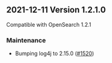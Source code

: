 ## 2021-12-11 Version 1.2.1.0

Compatible with OpenSearch 1.2.1

### Maintenance

* Bumping log4j to 2.15.0 ([#1520](https://github.com/opensearch-project/security/pull/1520))
